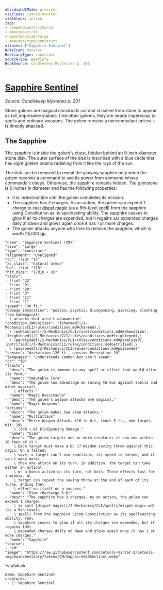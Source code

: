 ```yaml
---
obsidianUIMode: preview
cssclass: json5e-monster
statblock: inline
tags:
- compendium/src/5e/cm
- monster/cr/10
- monster/size/large
- monster/type/construct
aliases: ["Sapphire Sentinel"]
NoteIcon: monster
BestiaryType: construct
SourceType: Bestiary
BookSource: Candlekeep Mysteries p. 201
---
```

# [Sapphire Sentinel](2-Mechanics/CLI/bestiary/construct/sapphire-sentinel-cm.md)
*Source: Candlekeep Mysteries p. 201*  

Stone golems are magical constructs cut and chiseled from stone to appear as tall, impressive statues. Like other golems, they are nearly impervious to spells and ordinary weapons. The golem remains a noncombatant unless it is directly attacked.

## The Sapphire

The sapphire is inside the golem's chest, hidden behind an 9-inch-diameter stone disk. The outer surface of the disk is inscribed with a blue circle that has eight golden beams radiating from it like the rays of the sun.

The disk can be removed to reveal the glowing sapphire only when the golem receives a command to use its power from someone whose commands it obeys. Otherwise, the sapphire remains hidden. The gemstone is 6 inches in diameter and has the following properties:

- It is indestructible until the golem completes its mission.  
- The sapphire has 3 charges. As an action, the golem can expend 1 charge to cast [dispel magic](/2-Mechanics/CLI/spells/dispel-magic.md) (as a 9th-level spell) from the sapphire using Constitution as its spellcasting ability. The sapphire ceases to glow if all its charges are expended, but it regains `1d3` expended charges daily at dawn and glows again once it has 1 or more charges.  
- The golem attacks anyone who tries to remove the sapphire, which is worth 25,000 gp.  

```statblock
"name": "Sapphire Sentinel (CM)"
"size": "Large"
"type": "construct"
"alignment": "Unaligned"
"ac": !!int "17"
"ac_class": "natural armor"
"hp": !!int "178"
"hit_dice": "17d10 + 85"
"stats":
- !!int "22"
- !!int "9"
- !!int "20"
- !!int "3"
- !!int "11"
- !!int "1"
"speed": "30 ft."
"damage_immunities": "poison; psychic; bludgeoning, piercing, slashing from nonmagical\
  \ attacks that aren't adamantine"
"condition_immunities": "[charmed](/2-Mechanics/CLI/rules/conditions.md#charmed),\
  \ [exhaustion](/2-Mechanics/CLI/rules/conditions.md#exhaustion), [frightened](/2-Mechanics/CLI/rules/conditions.md#frightened),\
  \ [paralyzed](/2-Mechanics/CLI/rules/conditions.md#paralyzed), [petrified](/2-Mechanics/CLI/rules/conditions.md#petrified),\
  \ [poisoned](/2-Mechanics/CLI/rules/conditions.md#poisoned)"
"senses": "darkvision 120 ft., passive Perception 10"
"languages": "understands Common but can't speak"
"cr": "10"
"traits":
- "desc": "The golem is immune to any spell or effect that would alter its form."
  "name": "Immutable Form"
- "desc": "The golem has advantage on saving throws against spells and other magical\
    \ effects."
  "name": "Magic Resistance"
- "desc": "The golem's weapon attacks are magical."
  "name": "Magic Weapons"
"actions":
- "desc": "The golem makes two slam attacks."
  "name": "Multiattack"
- "desc": "Melee Weapon Attack: +10 to hit, reach 5 ft., one target. Hit: 19\
    \ (3d8 + 6) bludgeoning damage."
  "name": "Slam"
- "desc": "The golem targets one or more creatures it can see within 10 feet of it.\
    \ Each target must make a DC 17 Wisdom saving throw against this magic. On a failed\
    \ save, a target can't use reactions, its speed is halved, and it can't make more\
    \ than one attack on its turn. In addition, the target can take either an action\
    \ or a bonus action on its turn, not both. These effects last for 1 minute. A\
    \ target can repeat the saving throw at the end of each of its turns, ending the\
    \ effect on itself on a success."
  "name": "Slow (Recharge 5-6)"
- "desc": "The sapphire has 3 charges. As an action, the golem can expend 1 charge\
    \ to cast [dispel magic](/2-Mechanics/CLI/spells/dispel-magic.md) (as a 9th-level\
    \ spell) from the sapphire using Constitution as its spellcasting ability. The\
    \ sapphire ceases to glow if all its charges are expended, but it regains 1d3\
    \ expended charges daily at dawn and glows again once it has 1 or more charges."
  "name": "Sapphire"
"source":
- "CM"
"image": "https://raw.githubusercontent.com/5etools-mirror-2/5etools-img/main/bestiary/tokens/CM/Sapphire%20Sentinel.webp"
```
^statblock

```encounter-table
name: Sapphire Sentinel
creatures:
 - 1: Sapphire Sentinel
```